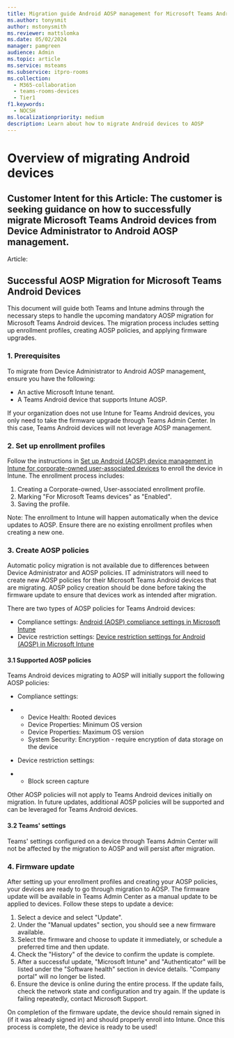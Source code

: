 ```yaml
---
title: Migration guide Android AOSP management for Microsoft Teams Android devices
ms.author: tonysmit
author: mstonysmith
ms.reviewer: mattslomka
ms.date: 05/02/2024
manager: pamgreen
audience: Admin
ms.topic: article
ms.service: msteams
ms.subservice: itpro-rooms
ms.collection:
  - M365-collaboration
  - teams-rooms-devices
  - Tier1
f1.keywords:
  - NOCSH
ms.localizationpriority: medium
description: Learn about how to migrate Android devices to AOSP
---
```


# Overview of migrating Android devices

## Customer Intent for this Article: The customer is seeking guidance on how to successfully migrate Microsoft Teams Android devices from Device Administrator to Android AOSP management.
Article:

## Successful AOSP Migration for Microsoft Teams Android Devices

This document will guide both Teams and Intune admins through the necessary steps to handle the upcoming mandatory AOSP migration for Microsoft Teams Android devices. The migration process includes setting up enrollment profiles, creating AOSP policies, and applying firmware upgrades.

### 1. Prerequisites

To migrate from Device Administrator to Android AOSP management, ensure you have the following:

- An active Microsoft Intune tenant.
- A Teams Android device that supports Intune AOSP.

If your organization does not use Intune for Teams Android devices, you only need to take the firmware upgrade through Teams Admin Center. In this case, Teams Android devices will not leverage AOSP management.

### 2. Set up enrollment profiles

Follow the instructions in [Set up Android (AOSP) device management in Intune for corporate-owned user-associated devices](https://docs.microsoft.com/en-us/mem/intune/enrollment/android-aosp-enroll) to enroll the device in Intune. The enrollment process includes:

1. Creating a Corporate-owned, User-associated enrollment profile.
2.  Marking "For Microsoft Teams devices" as "Enabled".
3.  Saving the profile.

Note: The enrollment to Intune will happen automatically when the device updates to AOSP. Ensure there are no existing enrollment profiles when creating a new one.

### 3. Create AOSP policies

Automatic policy migration is not available due to differences between Device Administrator and AOSP policies. IT administrators will need to create new AOSP policies for their Microsoft Teams Android devices that are migrating. AOSP policy creation should be done before taking the firmware update to ensure that devices work as intended after migration.

There are two types of AOSP policies for Teams Android devices:

- Compliance settings: [Android (AOSP) compliance settings in Microsoft Intune](https://docs.microsoft.com/en-us/mem/intune/protect/compliance-policy-create-android-aosp)
- Device restriction settings: [Device restriction settings for Android (AOSP) in Microsoft Intune](https://docs.microsoft.com/en-us/mem/intune/configuration/device-restrictions-android-aosp)

#### 3.1 Supported AOSP policies

Teams Android devices migrating to AOSP will initially support the following AOSP policies:

- Compliance settings:

- - Device Health: Rooted devices
  - Device Properties: Minimum OS version
  - Device Properties: Maximum OS version
  - System Security: Encryption - require encryption of data storage on the device

- Device restriction settings:

- - Block screen capture

Other AOSP policies will not apply to Teams Android devices initially on migration. In future updates, additional AOSP policies will be supported and can be leveraged for Teams Android devices.

#### 3.2 Teams' settings

Teams' settings configured on a device through Teams Admin Center will not be affected by the migration to AOSP and will persist after migration.

### 4. Firmware update

After setting up your enrollment profiles and creating your AOSP policies, your devices are ready to go through migration to AOSP. The firmware update will be available in Teams Admin Center as a manual update to be applied to devices. Follow these steps to update a device:

1.  Select a device and select "Update".
2.  Under the "Manual updates" section, you should see a new firmware available.
3.  Select the firmware and choose to update it immediately, or schedule a preferred time and then update.
4.  Check the "History" of the device to confirm the update is complete.
5.  After a successful update, "Microsoft Intune" and "Authenticator" will be listed under the "Software health" section in device details. "Company portal" will no longer be listed.
6.  Ensure the device is online during the entire process. If the update fails, check the network state and configuration and try again. If the update is failing repeatedly, contact Microsoft Support.

On completion of the firmware update, the device should remain signed in (if it was already signed in) and should properly enroll into Intune. Once this process is complete, the device is ready to be used!
